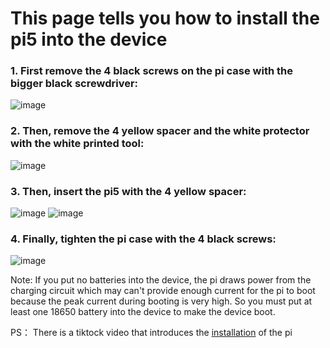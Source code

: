# This page tells you how to install the pi5 into the device

### 1. First remove the 4 black screws on the pi case with the bigger black screwdriver:  
![image](https://github.com/user-attachments/assets/f017cd49-897c-44b0-9a2c-63bb9f1540ee)

### 2. Then, remove the 4 yellow spacer and the white protector with the white printed tool:  
![image](https://github.com/user-attachments/assets/be2bbd22-05a1-4118-88b1-0660393ef9ac)

### 3. Then, insert the pi5 with the 4 yellow spacer: 
![image](https://github.com/user-attachments/assets/fe69a7e3-e85b-4178-b6d9-1faa49a5e315)
![image](https://github.com/user-attachments/assets/938219ed-a5fd-48c6-b3bf-0a6a09a348d6)

### 4. Finally, tighten the pi case with the 4 black screws:  
![image](https://github.com/user-attachments/assets/986fb8b6-4028-4786-be37-5ce853b9c687)


Note: If you put no batteries into the device, the pi draws power from the charging circuit which may can't provide enough current for the pi to boot because the peak current during booting is very high.
So you must put at least one 18650 battery into the device to make the device boot.  

PS： There is a tiktock video that introduces the [installation](https://www.tiktok.com/@h4ck1ng.me/video/7459517666387152150) of the pi
